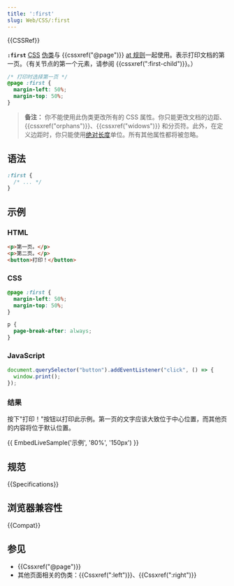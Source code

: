```yaml
---
title: ':first'
slug: Web/CSS/:first
---
```


{{CSSRef}}

**`:first`** [CSS](/zh-CN/docs/Web/CSS) [伪类](/zh-CN/docs/Web/CSS/Pseudo-classes)与 {{cssxref("@page")}} [at 规则](/zh-CN/docs/Web/CSS/At-rule)一起使用。表示打印文档的第一页。（有关节点的第一个元素，请参阅 {{cssxref(":first-child")}}。）

```css
/* 打印时选择第一页 */
@page :first {
  margin-left: 50%;
  margin-top: 50%;
}
```

> **备注：** 你不能使用此伪类更改所有的 CSS 属性。你只能更改文档的边距、{{cssxref("orphans")}}、{{cssxref("widows")}} 和分页符。此外，在定义边距时，你只能使用[绝对长度](/zh-CN/docs/Web/CSS/length#绝对长度单位)单位。所有其他属性都将被忽略。

## 语法

```css
:first {
  /* ... */
}
```

## 示例

### HTML

```html
<p>第一页。</p>
<p>第二页。</p>
<button>打印！</button>
```

### CSS

```css
@page :first {
  margin-left: 50%;
  margin-top: 50%;
}

p {
  page-break-after: always;
}
```

### JavaScript

```js
document.querySelector("button").addEventListener("click", () => {
  window.print();
});
```

### 结果

按下"打印！"按钮以打印此示例。第一页的文字应该大致位于中心位置，而其他页的内容将位于默认位置。

{{ EmbedLiveSample('示例', '80%', '150px') }}

## 规范

{{Specifications}}

## 浏览器兼容性

{{Compat}}

## 参见

- {{Cssxref("@page")}}
- 其他页面相关的伪类：{{Cssxref(":left")}}、{{Cssxref(":right")}}
